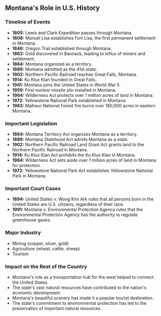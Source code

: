 ## Montana's Role in U.S. History

### Timeline of Events

* **1805:** Lewis and Clark Expedition passes through Montana.
* **1808:** Manuel Lisa establishes Fort Lisa, the first permanent settlement in Montana.
* **1846:** Oregon Trail established through Montana.
* **1863:** Gold discovered in Bannack, leading to influx of miners and settlement.
* **1864:** Montana organized as a territory.
* **1889:** Montana admitted as the 41st state.
* **1902:** Northern Pacific Railroad reaches Great Falls, Montana.
* **1914:** Ku Klux Klan founded in Great Falls.
* **1941:** Montana joins the United States in World War II.
* **1959:** First nuclear missile silo installed in Montana.
* **1964:** Wilderness Act protects over 1 million acres of land in Montana.
* **1972:** Yellowstone National Park established in Montana.
* **1983:** Malheur National Forest fire burns over 160,000 acres in eastern Montana.

### Important Legislation

* **1864:** Montana Territory Act organizes Montana as a territory.
* **1889:** Montana Statehood Act admits Montana as a state.
* **1902:** Northern Pacific Railroad Land Grant Act grants land to the Northern Pacific Railroad in Montana.
* **1914:** Ku Klux Klan Act prohibits the Ku Klux Klan in Montana.
* **1964:** Wilderness Act sets aside over 1 million acres of land in Montana for protection.
* **1972:** Yellowstone National Park Act establishes Yellowstone National Park in Montana.

### Important Court Cases

* **1894:** United States v. Wong Kim Ark rules that all persons born in the United States are U.S. citizens, regardless of their race.
* **1991:** Montana v. Environmental Protection Agency rules that the Environmental Protection Agency has the authority to regulate greenhouse gases.

### Major Industry

* Mining (copper, silver, gold)
* Agriculture (wheat, cattle, sheep)
* Tourism

### Impact on the Rest of the Country

* Montana's role as a transportation hub for the west helped to connect the United States.
* The state's vast natural resources have contributed to the nation's economic development.
* Montana's beautiful scenery has made it a popular tourist destination.
* The state's commitment to environmental protection has led to the preservation of important natural resources.
